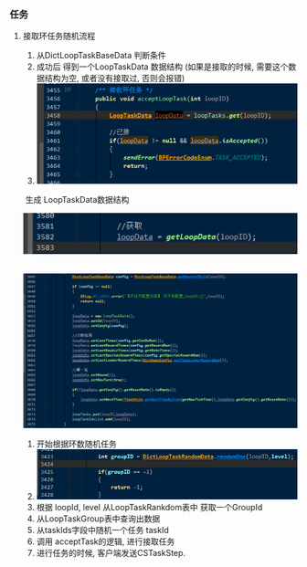 ### 任务

1. 接取环任务随机流程

   1.  从DictLoopTaskBaseData 判断条件
   2.  成功后 得到一个LoopTaskData 数据结构  (如果是接取的时候, 需要这个数据结构为空, 或者没有接取过, 否则会报错)
   3. ![image-20200927120846090](image-20200927120846090.png)

   

   ​	生成 LoopTaskData数据结构

   ![image-20200927120920921](image-20200927120920921.png)

   

   ​	![image-20200927120940144](image-20200927120940144.png)

   

   

   1.  开始根据环数随机任务
      1. ![image-20200927115431794](image-20200927115431794.png)
      2. 根据 loopId, level 从LoopTaskRankdom表中 获取一个GroupId
      3. 从LoopTaskGroup表中查询出数据
      4. 从taskIds字段中随机一个任务 taskId
      5. 调用 acceptTask的逻辑, 进行接取任务
   2.  进行任务的时候,  客户端发送CSTaskStep.  